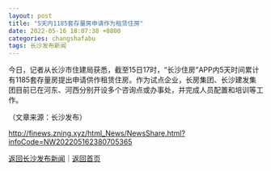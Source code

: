 ```yaml
---
layout: post
title: "5天内1185套存量房申请作为租赁住房"
date: 2022-05-16 18:07:38 +0800
categories: changshafabu
tags: 长沙发布新闻
---
```

<p>今日，记者从长沙市住建局获悉，截至15日17时，“长沙住房”APP内5天时间累计有1185套存量房提出申请供作租赁住房。作为试点企业，长房集团、长沙建发集团目前已在河东、河西分别开设多个咨询点或办事处，并完成人员配置和培训等工作。 </p><p class="em_media">（文章来源：长沙发布）</p>

<http://finews.zning.xyz/html_News/NewsShare.html?infoCode=NW202205162380705365>

[返回长沙发布新闻](//finews.withounder.com/category/changshafabu.html)｜[返回首页](//finews.withounder.com/)